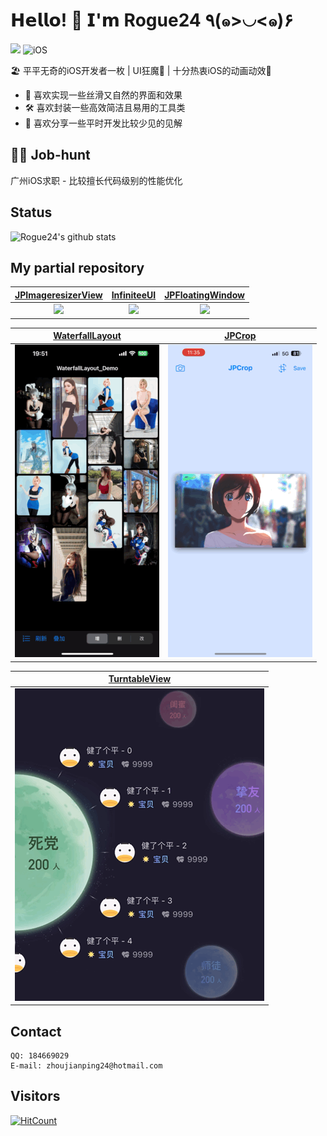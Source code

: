 # 𝗛𝗲𝗹𝗹𝗼! 🥳 𝗜'𝗺 Rogue24 ٩(๑>◡<๑)۶
[![](https://img.shields.io/badge/-@Rogue24-%23181717?style=flat-square&logo=github)](https://github.com/Rogue24)
![iOS](https://img.shields.io/badge/-iOS-%232c3e50?style=flat-square&logo=iOS)

🏖 平平无奇的iOS开发者一枚 | UI狂魔🤩 | 十分热衷iOS的动画动效🤯

- 🍭 喜欢实现一些丝滑又自然的界面和效果
- 🛠 喜欢封装一些高效简洁且易用的工具类
- 🧐 喜欢分享一些平时开发比较少见的见解

## 👨‍💼 Job-hunt

广州iOS求职 - 比较擅长代码级别的性能优化

## Status

![Rogue24's github stats](https://readme-stats.clckblog.space/api?username=Rogue24&show_icons=true&theme=tokyonight)

## My partial repository

|[JPImageresizerView](https://github.com/Rogue24/JPImageresizerView)|[InfiniteeUI](https://github.com/Rogue24/InfiniteeUI)|[JPFloatingWindow](https://github.com/Rogue24/JPFloatingWindow)|
|:---:|:---:|:---:|
|![](https://github.com/Rogue24/JPCover/raw/master/JPImageresizerView/cover.gif)|![](https://github.com/Rogue24/JPCover/raw/master/InfiniteeUI/sunorder.gif)|![](https://github.com/Rogue24/JPCover/raw/master/JPFloatingWindow/gif_example.gif)|

|[WaterfallLayout](https://github.com/Rogue24/WaterfallLayoutDemo)|[JPCrop](https://github.com/Rogue24/JPCrop)|
|:---:|:---:|
|![](https://github.com/Rogue24/JPCover/raw/master/WaterfallLayout/WaterfallLayout_1.gif)|![](https://github.com/Rogue24/JPCover/raw/master/JPCrop/example.gif)|

|[TurntableView](https://github.com/Rogue24/TurntableView-Demo)|
|:---:|
|![](https://github.com/Rogue24/JPCover/raw/master/TurntableView-Demo/TurntableView-Demo_1.gif)|

## Contact

	QQ: 184669029
	E-mail: zhoujianping24@hotmail.com

## Visitors

[![HitCount](http://hits.dwyl.com/Rogue24/Rogue24.svg)](http://hits.dwyl.com/Rogue24/Rogue24)
